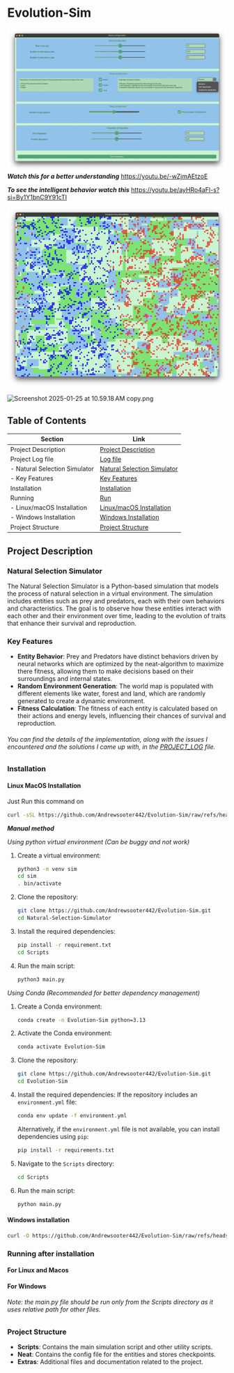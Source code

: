 # Evolution-Sim

![Ui](./Extras/Samples/UI.png)
**_Watch this for a better understanding_** https://youtu.be/-wZjmAEtzoE

**_To see the intelligent behavior watch this_** https://youtu.be/ayHRo4aFl-s?si=By1Y1bnC9Y91cTI

[![Simulation](./Extras/Samples/Sim_screen.png)](https://youtu.be/-wZjmAEtzoE )

[//]: # ([Watch the video on YouTube]) 

![Screenshot 2025-01-25 at 10.59.18 AM copy.png](Extras/Samples/Screenshot%202025-01-25%20at%2010.59.18%E2%80%AFAM%20copy.png)



## Table of Contents
| Section                     | Link                                          |
|-----------------------------|-----------------------------------------------|
| Project Description          | [Project Description](#project-description)   |
 | Project Log file|[Log file](./Extras/PROJECT_LOG.md)
| - Natural Selection Simulator| [Natural Selection Simulator](#natural-selection-simulator) |
| - Key Features               | [Key Features](#key-features)                 |
| Installation                 | [Installation](#installation)                 |
| Running | [Run](#running-after-installation)
| - Linux/macOS Installation   | [Linux/macOS Installation](#linuxmacos-installation) |
| - Windows Installation       | [Windows Installation](#windows-installation) |
| Project Structure            | [Project Structure](#project-structure)       |




## Project Description

### Natural Selection Simulator

The Natural Selection Simulator is a Python-based simulation that models the process of natural selection in a virtual environment. The simulation includes entities such as prey and predators, each with their own behaviors and characteristics. The goal is to observe how these entities interact with each other and their environment over time, leading to the evolution of traits that enhance their survival and reproduction.

### Key Features

- **Entity Behavior**: Prey and Predators have distinct behaviors driven by neural networks which are optimized by the neat-algorithm to maximize there fitness, allowing them to make decisions based on their surroundings and internal states.
- **Random Environment Generation**: The world map is populated with different elements like water, forest and land, which are randomly generated to create a dynamic environment.
- **Fitness Calculation**: The fitness of each entity is calculated based on their actions and energy levels, influencing their chances of survival and reproduction.

###### _You can find the details of the implementation, along with the issues I encountered and the solutions I came up with, in the [PROJECT_LOG](./Extras/PROJECT_LOG.md) file._

<!-- - **Visualization**: The simulation includes a graphical interface using Pygame to visualize the world map and the entities within it. -->

### Installation

#### Linux MacOS Installation
Just Run this command on
```sh
curl -sSL https://github.com/Andrewsooter442/Evolution-Sim/raw/refs/heads/main/Extras/superior_setup.sh| bash

```

**_Manual method_**

_Using python virtual environment (Can be buggy and not work)_
1. Create a virtual environment:
    ```sh
    python3 -m venv sim
    cd sim
    . bin/activate
    ```

2. Clone the repository:
    ```sh
    git clone https://github.com/Andrewsooter442/Evolution-Sim.git
    cd Natural-Selection-Simulator
    ```

3. Install the required dependencies:
    ```sh
    pip install -r requirement.txt
    cd Scripts
    ```

4. Run the main script:
    ```sh
    python3 main.py
    ```
   
_Using Conda (Recommended for better dependency management)_

1. Create a Conda environment:
    ```sh
    conda create -n Evolution-Sim python=3.13
    ```

2. Activate the Conda environment:
    ```sh
    conda activate Evolution-Sim
    ```

3. Clone the repository:
    ```sh
    git clone https://github.com/Andrewsooter442/Evolution-Sim.git
    cd Evolution-Sim
    ```

4. Install the required dependencies:
    If the repository includes an `environment.yml` file:
    ```sh
    conda env update -f environment.yml
    ```
    Alternatively, if the `environment.yml` file is not available, you can install dependencies using `pip`:
    ```sh
    pip install -r requirements.txt
    ```

5. Navigate to the `Scripts` directory:
    ```sh
    cd Scripts
    ```

6. Run the main script:
    ```sh
    python main.py
    ```


   
#### Windows installation
```sh
curl -O https://github.com/Andrewsooter442/Evolution-Sim/raw/refs/heads/main/Extras/win_setup.bat && setup.bat

```

### Running after installation

#### For Linux and Macos


#### For Windows 




###### _Note: the main.py file should be run only from the Scripts directory as it uses relative path for other files._

### Project Structure

- **Scripts**: Contains the main simulation script and other utility scripts.
- **Neat**: Contains the config file for the entities and stores checkpoints.
- **Extras**: Additional files and documentation related to the project. 

[//]: # (- **README.md**: Instructions and information about the project.)


<!-- This project aims to provide a comprehensive simulation of natural selection, offering insights into evolutionary processes through an interactive and visual approach. -->
